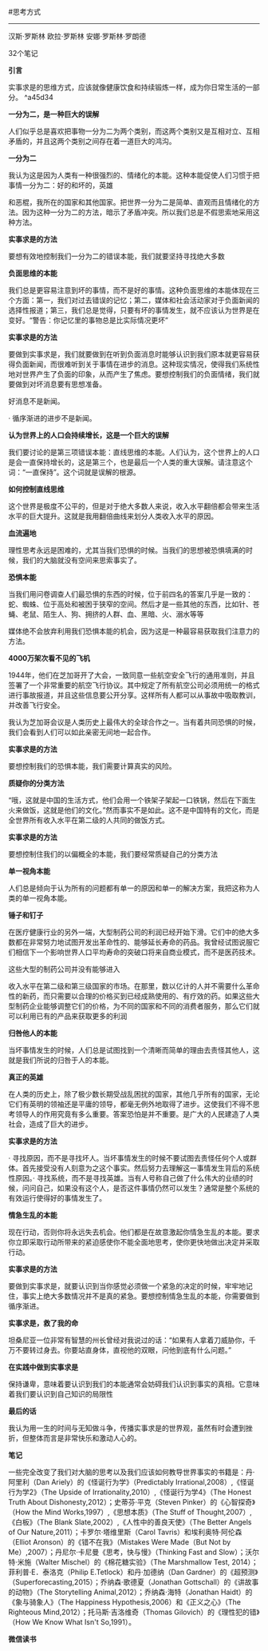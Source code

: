 #思考方式 

---

汉斯·罗斯林 欧拉·罗斯林 安娜·罗斯林·罗朗德

32个笔记

**引言**

实事求是的思维方式，应该就像健康饮食和持续锻炼一样，成为你日常生活的一部分。 ^a45d34

**一分为二，是一种巨大的误解**

人们似乎总是喜欢把事物一分为二为两个类别，而这两个类别又是互相对立、互相矛盾的，并且这两个类别之间存在着一道巨大的鸿沟。

**一分为二**

我认为这是因为人类有一种很强烈的、情绪化的本能。这种本能促使人们习惯于把事情一分为二：好的和坏的，英雄

和恶棍，我所在的国家和其他国家。把世界一分为二是简单、直观而且情绪化的方法。因为这种一分为二的方法，暗示了矛盾冲突。所以我们总是不假思索地采用这种方法。

**实事求是的方法**

要想有效地控制我们一分为二的错误本能，我们就要坚持寻找绝大多数

**负面思维的本能**

我们总是更容易注意到坏的事情，而不是好的事情。这种负面思维的本能体现在三个方面：第一，我们对过去错误的记忆；第二，媒体和社会活动家对于负面新闻的选择性报道；第三，我们总是觉得，只要有坏的事情发生，就不应该认为世界是在变好。“警告：你记忆里的事物总是比实际情况更坏”

**实事求是的方法**

要做到实事求是，我们就要做到在听到负面消息时能够认识到我们原本就更容易获得负面新闻，而很难听到关于事情在进步的消息。这种现实情况，使得我们系统性地对世界产生了负面的印象，从而产生了焦虑。要想控制我们的负面情绪，我们就要做到对坏消息要有思想准备。

好消息不是新闻。

· 循序渐进的进步不是新闻。

**认为世界上的人口会持续增长，这是一个巨大的误解**

我们要讨论的是第三项错误本能：直线思维的本能。人们认为，这个世界上的人口是会一直保持增长的，这是第三个，也是最后一个人类的重大误解。请注意这个词：“一直保持”。这个词就是误解的根源。

**如何控制直线思维**

这个世界是极度不公平的，但是对于绝大多数人来说，收入水平翻倍都会带来生活水平的巨大提升。这就是我用翻倍曲线来划分人类收入水平的原因。

**血流遍地**

理性思考永远是困难的，尤其当我们恐惧的时候。当我们的思想被恐惧填满的时候，我们的大脑就没有空间来思索事实了。

**恐惧本能**

当我们用问卷调查人们最恐惧的东西的时候，位于前四名的答案几乎是一致的：蛇、蜘蛛、位于高处和被困于狭窄的空间。然后才是一些其他的东西，比如针、苍蝇、老鼠、陌生人、狗、拥挤的人群、血、黑暗、火、溺水等等

媒体绝不会放弃利用我们恐惧本能的机会，因为这是一种最容易获取我们注意力的方法。

**4000万架次看不见的飞机**

1944年，他们在芝加哥开了大会，一致同意一些航空安全飞行的通用准则，并且签署了一个非常重要的航空飞行协议。其中规定了所有航空公司必须用统一的格式进行事故报道，并且这些信息要公开分享。这样所有人都可以从事故中吸取教训，并改善飞行安全。

我认为芝加哥会议是人类历史上最伟大的全球合作之一。当有着共同恐惧的时候，我们会看到人们可以如此亲密无间地一起合作。

**实事求是的方法**

要想控制我们的恐惧本能，我们需要计算真实的风险。

**质疑你的分类方法**

“哦，这就是中国的生活方式，他们会用一个铁架子架起一口铁锅，然后在下面生火来做饭，这就是他们的文化。”然而事实不是如此。这不是中国特有的文化，而是全世界所有收入水平在第二级的人共同的做饭方式。

**实事求是的方法**

要想控制住我们的以偏概全的本能，我们要经常质疑自己的分类方法

**单一视角本能**

人们总是倾向于认为所有的问题都有单一的原因和单一的解决方案，我把这称为人类的单一视角本能。

**锤子和钉子**

在医疗健康行业的另外一端，大型制药公司的利润已经开始下滑。它们中的绝大多数都在非常努力地试图开发出革命性的、能够延长寿命的药品。我曾经试图说服它们相信下一个影响世界人口平均寿命的突破口将来自商业模式，而不是医药技术。

这些大型的制药公司并没有能够进入

收入水平在第二级和第三级国家的市场。在那里，数以亿计的人并不需要什么革命性的新药，而只需要以合理的价格买到已经成熟使用的、有疗效的药。如果这些大型制药企业能够调整它们的价格，为不同的国家和不同的消费者服务，那么它们就可以利用已有的产品来获取更多的利润

**归咎他人的本能**

当坏事情发生的时候，人们总是试图找到一个清晰而简单的理由去责怪其他人，这就是我们所说的归咎于人的本能。

**真正的英雄**

在人类的历史上，除了极少数长期受战乱困扰的国家，其他几乎所有的国家，无论它们有英明的领袖还是平庸的领导，都毫无例外地取得了进步。这使我们不得不思考领导人的作用究竟有多么重要。答案恐怕是并不重要。是广大的人民建造了人类社会，造成了巨大的进步。

**实事求是的方法**

· 寻找原因，而不是寻找坏人。当坏事情发生的时候不要试图去责怪任何个人或群体。首先接受没有人刻意为之这个事实。然后努力去理解这一事情发生背后的系统性原因。· 寻找系统，而不是寻找英雄。当有人号称自己做了什么伟大的业绩的时候，问问自己，如果没有这个人，是否这件事情仍然可以发生？通常是整个系统的有效运行使得好的事情发生了。

**情急生乱的本能**

现在行动，否则你将永远失去机会。他们都是在故意激起你情急生乱的本能。要求你立即采取行动所带来的紧迫感使你不能全面地思考，使你更快地做出决定并采取行动。

**实事求是的方法**

要做到实事求是，就要认识到当你感觉必须做一个紧急的决定的时候，牢牢地记住，事实上绝大多数情况并不是真的紧急。要想控制情急生乱的本能，你需要做到循序渐进。

**实事求是，救了我的命**

坦桑尼亚一位非常有智慧的州长曾经对我说过的话：“如果有人拿着刀威胁你，千万不要转过身去。你要站直身体，直视他的双眼，问他到底有什么问题。”

**在实践中做到实事求是**

保持谦卑，意味着要认识到我们的本能通常会妨碍我们认识到事实的真相。它意味着我们要认识到自己知识的局限性

**最后的话**

我认为用一生的时间与无知做斗争，传播实事求是的世界观，虽然有时会遭到挫折，但整体而言是非常快乐和激动人心的。

**笔记**

一些完全改变了我们对大脑的思考以及我们应该如何教导世界事实的书籍是：丹·阿里利（Dan Ariely）的《怪诞行为学》（Predictably Irrational,2008）,《怪诞行为学2》（The Upside of Irrationality,2010）,《怪诞行为学4》（The Honest Truth About Dishonesty,2012）；史蒂芬·平克（Steven Pinker）的《心智探奇》（How the Mind Works,1997）,《思想本质》（The Stuff of Thought,2007）,《白板》（The Blank Slate,2002）,《人性中的善良天使》（The Better Angels of Our Nature,2011）；卡罗尔·塔维里斯（Carol Tavris）和埃利奥特·阿伦森（Elliot Aronson）的《错不在我》（Mistakes Were Made（But Not by Me）,2007）；丹尼尔·卡尼曼《思考，快与慢》（Thinking Fast and Slow）；沃尔特·米施（Walter Mischel）的《棉花糖实验》（The Marshmallow Test, 2014）；菲利普·E．泰洛克（Philip E.Tetlock）和丹·加德纳（Dan Gardner）的《超预测》（Superforecasting,2015）；乔纳森·歌德夏（Jonathan Gottschall）的《讲故事的动物》（The Storytelling Animal,2012）；乔纳森·海特（Jonathan Haidt）的《象与骑象人》（The Happiness Hypothesis,2006）和《正义之心》（The Righteous Mind,2012）；托马斯·吉洛维奇（Thomas Gilovich）的《理性犯的错》（How We Know What Isn't So,1991）。

**微信读书**
